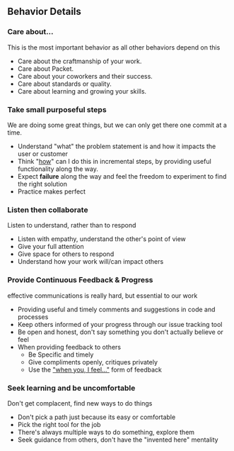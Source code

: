 ## Behavior Details

### Care about...

This is the most important behavior as all other behaviors depend on this

  * Care about the craftmanship of your work.
  * Care about Packet.
  * Care about your coworkers and their success.
  * Care about standards or quality.
  * Care about learning and growing your skills.

### Take small purposeful steps

We are doing some great things, but we can only get there one commit at a time.

  * Understand "what" the problem statement is and how it impacts the user or customer
  * Think "[how](https://blog.crisp.se/wp-content/uploads/2016/01/mvp.png)" can I do this in incremental steps, by providing useful functionality along the way.
  * Expect __failure__ along the way and feel the freedom to experiment to find the right solution
  * Practice makes perfect

### Listen then collaborate

Listen to understand, rather than to respond

  * Listen with empathy, understand the other's point of view
  * Give your full attention
  * Give space for others to respond
  * Understand how your work will/can impact others
     
### Provide Continuous Feedback & Progress

effective communications is really hard, but essential to our work

  * Providing useful and timely comments and suggestions in code and processes
  * Keep others informed of your progress through our issue tracking tool
  * Be open and honest, don't say something you don't actually believe or feel
  * When providing feedback to others
    * Be Specific and timely
    * Give compliments openly, critiques privately
    * Use the ["when you, I feel..."](https://www.erikbohlin.net/handouts/Constructive_Feedback.pdf) form of feedback

### Seek learning and be uncomfortable

Don't get complacent, find new ways to do things

  * Don't pick a path just because its easy or comfortable
  * Pick the right tool for the job
  * There's always multiple ways to do something, explore them    
  * Seek guidance from others, don't have the "invented here" mentality
